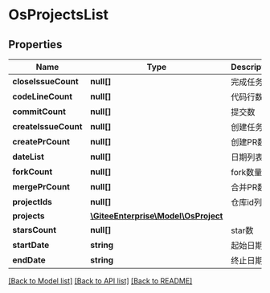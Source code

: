 # OsProjectsList

## Properties

Name | Type | Description | Notes
------------ | ------------- | ------------- | -------------
**closeIssueCount** | **null[]** | 完成任务数 | [optional] 
**codeLineCount** | **null[]** | 代码行数 | [optional] 
**commitCount** | **null[]** | 提交数 | [optional] 
**createIssueCount** | **null[]** | 创建任务数 | [optional] 
**createPrCount** | **null[]** | 创建PR数 | [optional] 
**dateList** | **null[]** | 日期列表 | [optional] 
**forkCount** | **null[]** | fork数量 | [optional] 
**mergePrCount** | **null[]** | 合并PR数 | [optional] 
**projectIds** | **null[]** | 仓库id列表 | [optional] 
**projects** | [**\GiteeEnterprise\Model\OsProject**](OsProject.md) |  | [optional] 
**starsCount** | **null[]** | star数 | [optional] 
**startDate** | **string** | 起始日期 | [optional] 
**endDate** | **string** | 终止日期 | [optional] 

[[Back to Model list]](../../README.md#documentation-for-models) [[Back to API list]](../../README.md#documentation-for-api-endpoints) [[Back to README]](../../README.md)


